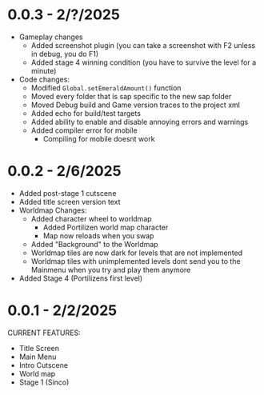 # 0.0.3 - 2/?/2025
- Gameplay changes
    - Added screenshot plugin (you can take a screenshot with F2 unless in debug, you do F1)
    - Added stage 4 winning condition (you have to survive the level for a minute)
- Code changes:
    - Modified `Global.setEmeraldAmount()` function
    - Moved every folder that is sap specific to the new sap folder
    - Moved Debug build and Game version traces to the project xml
    - Added echo for build/test targets
    - Added ability to enable and disable annoying errors and warnings
    - Added compiler error for mobile
        - Compiling for mobile doesnt work

# 0.0.2 - 2/6/2025
- Added post-stage 1 cutscene
- Added title screen version text
- Worldmap Changes:
    - Added character wheel to worldmap
        - Added Portilizen world map character
        - Map now reloads when you swap
    - Added "Background" to the Worldmap
    - Worldmap tiles are now dark for levels that are not implemented
    - Worldmap tiles with unimplemented levels dont send you to the Mainmenu when you try and play them anymore
- Added Stage 4 (Portilizens first level)

# 0.0.1 - 2/2/2025
CURRENT FEATURES:
- Title Screen
- Main Menu
- Intro Cutscene
- World map
- Stage 1 (Sinco)